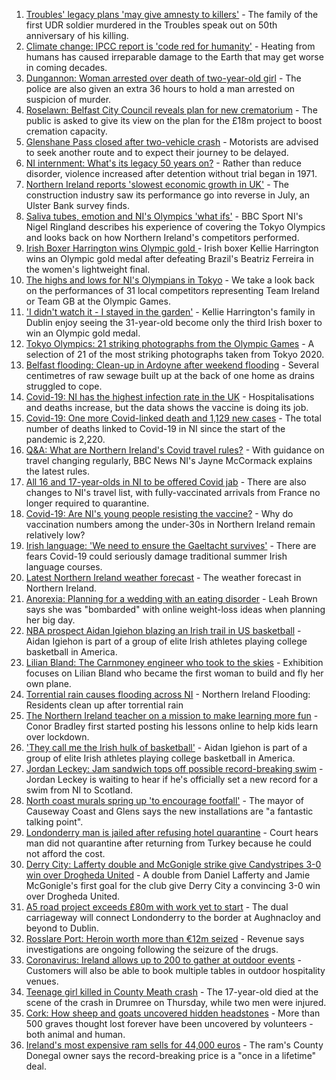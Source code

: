 1. [Troubles' legacy plans 'may give amnesty to killers'](https://www.bbc.co.uk/news/uk-northern-ireland-58115548) - The family of the first UDR soldier murdered in the Troubles speak out on 50th anniversary of his killing.
2. [Climate change: IPCC report is 'code red for humanity'](https://www.bbc.co.uk/news/science-environment-58130705) - Heating from humans has caused irreparable damage to the Earth that may get worse in coming decades.
3. [Dungannon: Woman arrested over death of two-year-old girl](https://www.bbc.co.uk/news/uk-northern-ireland-58139997) - The police are also given an extra 36 hours to hold a man arrested on suspicion of murder.
4. [Roselawn: Belfast City Council reveals plan for new crematorium](https://www.bbc.co.uk/news/uk-northern-ireland-58143531) - The public is asked to give its view on the plan for the £18m project to boost cremation capacity.
5. [Glenshane Pass closed after two-vehicle crash](https://www.bbc.co.uk/news/uk-northern-ireland-58143530) - Motorists are advised to seek another route and to expect their journey to be delayed.
6. [NI internment: What's its legacy 50 years on?](https://www.bbc.co.uk/news/uk-northern-ireland-58141089) - Rather than reduce disorder, violence increased after detention without trial began in 1971.
7. [Northern Ireland reports 'slowest economic growth in UK'](https://www.bbc.co.uk/news/uk-northern-ireland-58115547) - The construction industry saw its performance go into reverse in July, an Ulster Bank survey finds.
8. [Saliva tubes, emotion and NI's Olympics 'what ifs'](https://www.bbc.co.uk/sport/olympics/58136029) - BBC Sport NI's Nigel Ringland describes his experience of covering the Tokyo Olympics and looks back on how Northern Ireland's competitors performed.
9. [Irish Boxer Harrington wins Olympic gold ](https://www.bbc.co.uk/sport/olympics/58130534) - Irish boxer Kellie Harrington wins an Olympic gold medal after defeating Brazil's Beatriz Ferreira in the women's lightweight final.
10. [The highs and lows for NI's Olympians in Tokyo](https://www.bbc.co.uk/sport/olympics/58061569) - We take a look back on the performances of 31 local competitors representing Team Ireland or Team GB at the Olympic Games.
11. ['I didn't watch it - I stayed in the garden'](https://www.bbc.co.uk/sport/olympics/58136028) - Kellie Harrington's family in Dublin enjoy seeing the 31-year-old become only the third Irish boxer to win an Olympic gold medal.
12. [Tokyo Olympics: 21 striking photographs from the Olympic Games](https://www.bbc.co.uk/sport/olympics/58088628) - A selection of 21 of the most striking photographs taken from Tokyo 2020.
13. [Belfast flooding: Clean-up in Ardoyne after weekend flooding](https://www.bbc.co.uk/news/uk-northern-ireland-58138539) - Several centimetres of raw sewage built up at the back of one home as drains struggled to cope.
14. [Covid-19: NI has the highest infection rate in the UK](https://www.bbc.co.uk/news/world-europe-58124142) - Hospitalisations and deaths increase, but the data shows the vaccine is doing its job.
15. [Covid-19: One more Covid-linked death and 1,129 new cases](https://www.bbc.co.uk/news/uk-northern-ireland-58138536) - The total number of deaths linked to Covid-19 in NI since the start of the pandemic is 2,220.
16. [Q&A: What are Northern Ireland's Covid travel rules?](https://www.bbc.co.uk/news/uk-northern-ireland-56833342) - With guidance on travel changing regularly, BBC News NI's Jayne McCormack explains the latest rules.
17. [All 16 and 17-year-olds in NI to be offered Covid jab](https://www.bbc.co.uk/news/uk-northern-ireland-58090121) - There are also changes to NI's travel list, with fully-vaccinated arrivals from France no longer required to quarantine.
18. [Covid-19: Are NI's young people resisting the vaccine?](https://www.bbc.co.uk/news/uk-northern-ireland-57975927) - Why do vaccination numbers among the under-30s in Northern Ireland remain relatively low?
19. [Irish language: 'We need to ensure the Gaeltacht survives'](https://www.bbc.co.uk/news/world-europe-58121407) - There are fears Covid-19 could seriously damage traditional summer Irish language courses.
20. [Latest Northern Ireland weather forecast](https://www.bbc.co.uk/news/uk-northern-ireland-26018439) - The weather forecast in Northern Ireland.
21. [Anorexia: Planning for a wedding with an eating disorder](https://www.bbc.co.uk/news/uk-northern-ireland-57841203) - Leah Brown says she was "bombarded" with online weight-loss ideas when planning her big day.
22. [NBA prospect Aidan Igiehon blazing an Irish trail in US basketball](https://www.bbc.co.uk/news/world-europe-58017675) - Aidan Igiehon is part of a group of elite Irish athletes playing college basketball in America.
23. [Lilian Bland: The Carnmoney engineer who took to the skies](https://www.bbc.co.uk/news/uk-northern-ireland-58060274) - Exhibition focuses on Lilian Bland who became the first woman to build and fly her own plane.
24. [Torrential rain causes flooding across NI](https://www.bbc.co.uk/news/uk-northern-ireland-58139998) - Northern Ireland Flooding: Residents clean up after torrential rain
25. [The Northern Ireland teacher on a mission to make learning more fun](https://www.bbc.co.uk/news/uk-northern-ireland-58093960) - Conor Bradley first started posting his lessons online to help kids learn over lockdown.
26. ['They call me the Irish hulk of basketball'](https://www.bbc.co.uk/news/world-europe-58017676) - Aidan Igiehon is part of a group of elite Irish athletes playing college basketball in America.
27. [Jordan Leckey: Jam sandwich tops off possible record-breaking swim](https://www.bbc.co.uk/news/uk-northern-ireland-58121247) - Jordan Leckey is waiting to hear if he's officially set a new record for a swim from NI to Scotland.
28. [North coast murals spring up 'to encourage footfall'](https://www.bbc.co.uk/news/uk-northern-ireland-58112419) - The mayor of Causeway Coast and Glens says the new installations are "a fantastic talking point".
29. [Londonderry man is jailed after refusing hotel quarantine](https://www.bbc.co.uk/news/uk-northern-ireland-foyle-west-58119663) - Court hears man did not quarantine after returning from Turkey because he could not afford the cost.
30. [Derry City: Lafferty double and McGonigle strike give Candystripes 3-0 win over Drogheda United](https://www.bbc.co.uk/sport/football/58123999) - A double from Daniel Lafferty and Jamie McGonigle's first goal for the club give Derry City a convincing 3-0 win over Drogheda United.
31. [A5 road project exceeds £80m with work yet to start](https://www.bbc.co.uk/news/uk-northern-ireland-58090116) - The dual carriageway will connect Londonderry to the border at Aughnacloy and beyond to Dublin.
32. [Rosslare Port: Heroin worth more than €12m seized](https://www.bbc.co.uk/news/world-europe-58113729) - Revenue says investigations are ongoing following the seizure of the drugs.
33. [Coronavirus: Ireland allows up to 200 to gather at outdoor events](https://www.bbc.co.uk/news/world-europe-58116692) - Customers will also be able to book multiple tables in outdoor hospitality venues.
34. [Teenage girl killed in County Meath crash](https://www.bbc.co.uk/news/world-europe-58112411) - The 17-year-old died at the scene of the crash in Drumree on Thursday, while two men were injured.
35. [Cork: How sheep and goats uncovered hidden headstones](https://www.bbc.co.uk/news/world-europe-58026027) - More than 500 graves thought lost forever have been uncovered by volunteers - both animal and human.
36. [Ireland's most expensive ram sells for 44,000 euros](https://www.bbc.co.uk/news/uk-northern-ireland-foyle-west-58098328) - The ram's County Donegal owner says the record-breaking price is a "once in a lifetime" deal.
